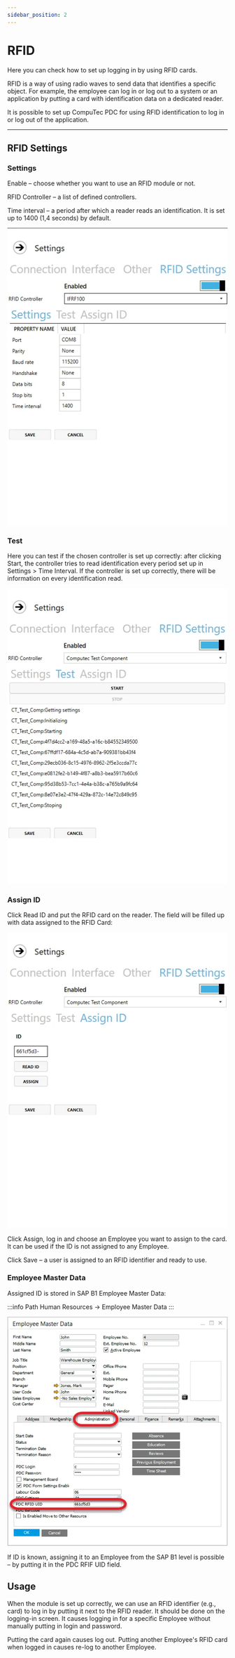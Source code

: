 ```yaml
---
sidebar_position: 2
---
```


# RFID

Here you can check how to set up logging in by using RFID cards.

RFID is a way of using radio waves to send data that identifies a specific object. For example, the employee can log in or log out to a system or an application by putting a card with identification data on a dedicated reader.

It is possible to set up CompuTec PDC for using RFID identification to log in or log out of the application.

---

## RFID Settings

### Settings

Enable – choose whether you want to use an RFID module or not.

RFID Controller – a list of defined controllers.

Time interval – a period after which a reader reads an identification. It is set up to 1400 (1,4 seconds) by default.

![PDC RFID Settings](./media/rfid/settings.webp)

### Test

Here you can test if the chosen controller is set up correctly: after clicking Start, the controller tries to read identification every period set up in Settings > Time Interval. If the controller is set up correctly, there will be information on every identification read.

![RFID Test](./media/rfid/test.webp)

### Assign ID

Click Read ID and put the RFID card on the reader. The field will be filled up with data assigned to the RFID Card:

![RFID Assign Filled](./media/rfid/assign.webp)

Click Assign, log in and choose an Employee you want to assign to the card. It can be used if the ID is not assigned to any Employee.

Click Save – a user is assigned to an RFID identifier and ready to use.

### Employee Master Data

Assigned ID is stored in SAP B1 Employee Master Data:

:::info Path
Human Resources → Employee Master Data
:::

![PDC RFID Settings](./media/rfid/employee-settings.webp)

If ID is known, assigning it to an Employee from the SAP B1 level is possible – by putting it in the PDC RFIF UID field.

## Usage

When the module is set up correctly, we can use an RFID identifier (e.g., card) to log in by putting it next to the RFID reader. It should be done on the logging-in screen. It causes logging in for a specific Employee without manually putting in login and password.

Putting the card again causes log out. Putting another Employee's RFID card when logged in causes re-log to another Employee.
